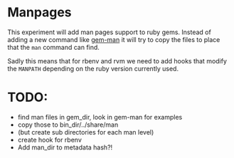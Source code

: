 # Manpages

This experiment will add man pages support to ruby gems. Instead 
of adding a new command like [gem-man](https://github.com/defunkt/gem-man)
it will try to copy the files to place that the `man` command can find.

Sadly this means that for rbenv and rvm we need to add hooks that modify
the `MANPATH` depending on the ruby version currently used.

# TODO:

* find man files in gem_dir, look in gem-man for examples
* copy those to bin_dir/../share/man
* (but create sub directories for each man level)
* create hook for rbenv
* Add man_dir to metadata hash?!
